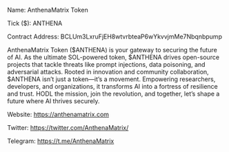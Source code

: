 Name: AnthenaMatrix Token

Tick ($): ANTHENA

Contract Address: BCLUm3LxruFjEH8wtvrbteaP6wYkvvjmMe7Nbqnbpump

AnthenaMatrix Token ($ANTHENA) is your gateway to securing the future of AI. As the ultimate SOL-powered token, $ANTHENA drives open-source projects that tackle threats like prompt injections, data poisoning, and adversarial attacks. Rooted in innovation and community collaboration, $ANTHENA isn’t just a token—it’s a movement. Empowering researchers, developers, and organizations, it transforms AI into a fortress of resilience and trust. HODL the mission, join the revolution, and together, let’s shape a future where AI thrives securely.

Website: https://anthenamatrix.com

Twitter: https://twitter.com/AnthenaMatrix/

Telegram: https://t.me/AnthenaMatrix
